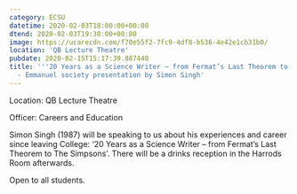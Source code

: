 ```yaml
---
category: ECSU
datetime: 2020-02-03T18:00:00+00:00
dtend: 2020-02-03T19:30:00+00:00
image: https://ucarecdn.com/f70e55f2-7fc9-4df8-b536-4e42e1cb31b0/
location: 'QB Lecture Theatre'
pubdate: 2020-02-15T15:17:39.887440
title: '''20 Years as a Science Writer – from Fermat’s Last Theorem to The Simpsons''
  - Emmanuel society presentation by Simon Singh'
---
```

Location: QB Lecture Theatre

Officer: Careers and Education 

Simon Singh (1987) will be speaking to us about his experiences and career since leaving College: ‘20 Years as a Science Writer – from Fermat’s Last Theorem to The Simpsons’. There will be a drinks reception in the Harrods Room afterwards.

Open to all students.

